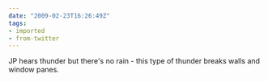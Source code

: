 ```yaml
---
date: "2009-02-23T16:26:49Z"
tags:
- imported
- from-twitter
---
```

JP hears thunder but there's no rain - this type of thunder breaks walls and window panes.
